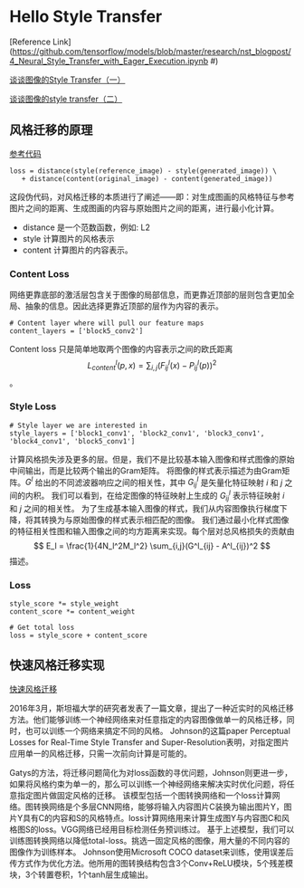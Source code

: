 # Hello Style Transfer

[Reference Link](https://github.com/tensorflow/models/blob/master/research/nst_blogpost/4_Neural_Style_Transfer_with_Eager_Execution.ipynb
#)

[谈谈图像的Style Transfer（一）](https://blog.csdn.net/Hungryof/article/details/53981959)

[谈谈图像的style transfer（二）](https://blog.csdn.net/Hungryof/article/details/71512406)

## 风格迁移的原理

[参考代码](../src/study_keras/hello_style_transfer.py)

    loss = distance(style(reference_image) - style(generated_image)) \
       + distance(content(original_image) - content(generated_image))

这段伪代码，对风格迁移的本质进行了阐述——即：对生成图画的风格特征与参考图片之间的距离、生成图画的内容与原始图片之间的距离，进行最小化计算。

* distance 是一个范数函数，例如: L2
* style 计算图片的风格表示
* content 计算图片的内容表示。 

### Content Loss

网络更靠底部的激活层包含关于图像的局部信息，而更靠近顶部的层则包含更加全局、抽象的信息。因此选择更靠近顶部的层作为内容的表示。

    # Content layer where will pull our feature maps
    content_layers = ['block5_conv2']

Content loss 只是简单地取两个图像的内容表示之间的欧氏距离 $$L^l_{content}(p, x) = \sum_{i, j} (F^l_{ij}(x) - P^l_{ij}(p))^2$$ 。

### Style Loss

    # Style layer we are interested in
    style_layers = ['block1_conv1', 'block2_conv1', 'block3_conv1', 'block4_conv1', 'block5_conv1']

计算风格损失涉及更多的层。但是，我们不是比较基本输入图像和样式图像的原始中间输出，而是比较两个输出的Gram矩阵。
将图像的样式表示描述为由Gram矩阵。$G^l$ 给出的不同滤波器响应之间的相关性，其中 $G^l_{ij}$ 是矢量化特征映射 $i$ 和 $j$ 之间的内积。
我们可以看到，在给定图像的特征映射上生成的 $G^l_{ij}$ 表示特征映射 $i$ 和 $j$ 之间的相关性。
为了生成基本输入图像的样式，我们从内容图像执行梯度下降，将其转换为与原始图像的样式表示相匹配的图像。
我们通过最小化样式图像的特征相关性图和输入图像之间的均方距离来实现。每个层对总风格损失的贡献由 $$ E_l = \frac{1}{4N_l^2M_l^2} \sum_{i,j}(G^l_{ij} - A^l_{ij})^2 $$ 描述。

### Loss

    style_score *= style_weight
    content_score *= content_weight

    # Get total loss
    loss = style_score + content_score 
    
## 快速风格迁移实现

[快速风格迁移](https://github.com/overflocat/fast-neural-style-keras)

2016年3月，斯坦福大学的研究者发表了一篇文章，提出了一种近实时的风格迁移方法。他们能够训练一个神经网络来对任意指定的内容图像做单一的风格迁移，同时，也可以训练一个网络来搞定不同的风格。 
Johnson的这篇paper Perceptual Losses for Real-Time Style Transfer and Super-Resolution表明，对指定图片应用单一的风格迁移，只需一次前向计算是可能的。 

Gatys的方法，将迁移问题简化为对loss函数的寻优问题，Johnson则更进一步，如果将风格约束为单一的，那么可以训练一个神经网络来解决实时优化问题，将任意指定图片做固定风格的迁移。
该模型包括一个图转换网络和一个loss计算网络。图转换网络是个多层CNN网络，能够将输入内容图片C装换为输出图片Y，图片Y具有C的内容和S的风格特点。loss计算网络用来计算生成图Y与内容图C和风格图S的loss。VGG网络已经用目标检测任务预训练过。 
基于上述模型，我们可以训练图转换网络以降低total-loss。挑选一固定风格的图像，用大量的不同内容的图像作为训练样本。
Johnson使用Microsoft COCO dataset来训练，使用误差后传方式作为优化方法。他所用的图转换结构包含3个Conv+ReLU模块，5个残差模块，3个转置卷积，1个tanh层生成输出。
